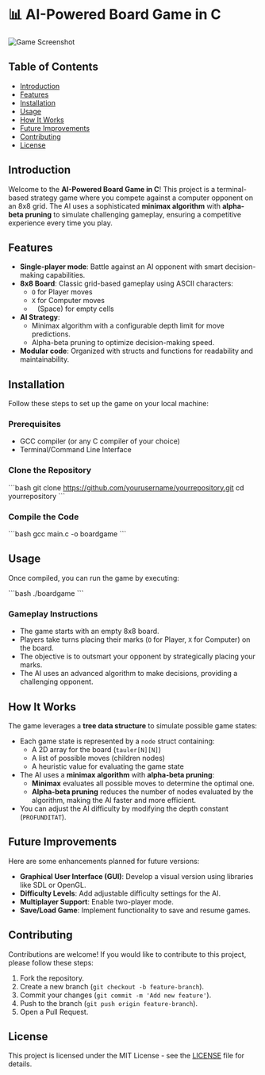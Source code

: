 
# 📊 AI-Powered Board Game in C

![Game Screenshot](https://via.placeholder.com/800x400?text=Game+Screenshot) <!-- Replace with an actual screenshot if available -->

## Table of Contents
- [Introduction](#introduction)
- [Features](#features)
- [Installation](#installation)
- [Usage](#usage)
- [How It Works](#how-it-works)
- [Future Improvements](#future-improvements)
- [Contributing](#contributing)
- [License](#license)

## Introduction
Welcome to the **AI-Powered Board Game in C**! This project is a terminal-based strategy game where you compete against a computer opponent on an 8x8 grid. The AI uses a sophisticated **minimax algorithm** with **alpha-beta pruning** to simulate challenging gameplay, ensuring a competitive experience every time you play.

## Features
- **Single-player mode**: Battle against an AI opponent with smart decision-making capabilities.
- **8x8 Board**: Classic grid-based gameplay using ASCII characters:
  - `O` for Player moves
  - `X` for Computer moves
  - ` ` (Space) for empty cells
- **AI Strategy**:
  - Minimax algorithm with a configurable depth limit for move predictions.
  - Alpha-beta pruning to optimize decision-making speed.
- **Modular code**: Organized with structs and functions for readability and maintainability.

## Installation
Follow these steps to set up the game on your local machine:

### Prerequisites
- GCC compiler (or any C compiler of your choice)
- Terminal/Command Line Interface

### Clone the Repository
\`\`\`bash
git clone https://github.com/yourusername/yourrepository.git
cd yourrepository
\`\`\`

### Compile the Code
\`\`\`bash
gcc main.c -o boardgame
\`\`\`

## Usage
Once compiled, you can run the game by executing:

\`\`\`bash
./boardgame
\`\`\`

### Gameplay Instructions
- The game starts with an empty 8x8 board.
- Players take turns placing their marks (`O` for Player, `X` for Computer) on the board.
- The objective is to outsmart your opponent by strategically placing your marks.
- The AI uses an advanced algorithm to make decisions, providing a challenging opponent.

## How It Works
The game leverages a **tree data structure** to simulate possible game states:
- Each game state is represented by a `node` struct containing:
  - A 2D array for the board (`tauler[N][N]`)
  - A list of possible moves (children nodes)
  - A heuristic value for evaluating the game state
- The AI uses a **minimax algorithm** with **alpha-beta pruning**:
  - **Minimax** evaluates all possible moves to determine the optimal one.
  - **Alpha-beta pruning** reduces the number of nodes evaluated by the algorithm, making the AI faster and more efficient.
- You can adjust the AI difficulty by modifying the depth constant (`PROFUNDITAT`).

## Future Improvements
Here are some enhancements planned for future versions:
- **Graphical User Interface (GUI)**: Develop a visual version using libraries like SDL or OpenGL.
- **Difficulty Levels**: Add adjustable difficulty settings for the AI.
- **Multiplayer Support**: Enable two-player mode.
- **Save/Load Game**: Implement functionality to save and resume games.

## Contributing
Contributions are welcome! If you would like to contribute to this project, please follow these steps:
1. Fork the repository.
2. Create a new branch (`git checkout -b feature-branch`).
3. Commit your changes (`git commit -m 'Add new feature'`).
4. Push to the branch (`git push origin feature-branch`).
5. Open a Pull Request.

## License
This project is licensed under the MIT License - see the [LICENSE](LICENSE) file for details.
